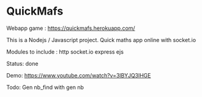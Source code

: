 # QuickMafs

Webapp game : https://quickmafs.herokuapp.com/

This is a Nodejs / Javascript project.
Quick maths app online with socket.io

Modules to include : http socket.io express ejs

Status: done

Demo: https://www.youtube.com/watch?v=3lBYJQ3lHGE


Todo: Gen nb_find with gen nb
